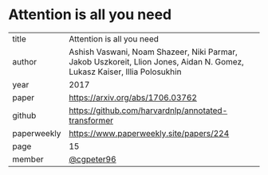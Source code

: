 # Attention is all you need

|  |  |
| :--- | :--- |
| title | Attention is all you need |
| author | Ashish Vaswani, Noam Shazeer, Niki Parmar, Jakob Uszkoreit, Llion Jones, Aidan N. Gomez, Lukasz Kaiser, Illia Polosukhin |
| year | 2017 |
| paper | https://arxiv.org/abs/1706.03762|
| github |   https://github.com/harvardnlp/annotated-transformer|
| paperweekly |https://www.paperweekly.site/papers/224  |
| page | 15 |
| member | [@cgpeter96](https://github.com/petercg96) |
